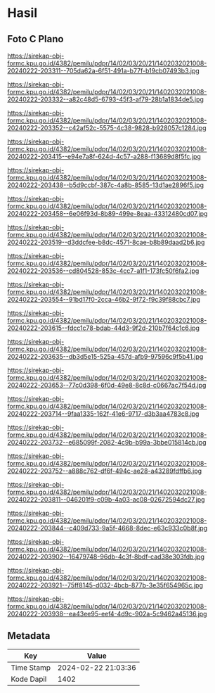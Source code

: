 # Hasil

## Foto C Plano

https://sirekap-obj-formc.kpu.go.id/4382/pemilu/pdpr/14/02/03/20/21/1402032021008-20240222-203311--705da62a-6f51-491a-b77f-b19cb07493b3.jpg

https://sirekap-obj-formc.kpu.go.id/4382/pemilu/pdpr/14/02/03/20/21/1402032021008-20240222-203332--a82c48d5-6793-45f3-af79-28b1a1834de5.jpg

https://sirekap-obj-formc.kpu.go.id/4382/pemilu/pdpr/14/02/03/20/21/1402032021008-20240222-203352--c42af52c-5575-4c38-9828-b928057c1284.jpg

https://sirekap-obj-formc.kpu.go.id/4382/pemilu/pdpr/14/02/03/20/21/1402032021008-20240222-203415--e94e7a8f-624d-4c57-a288-f13689d8f5fc.jpg

https://sirekap-obj-formc.kpu.go.id/4382/pemilu/pdpr/14/02/03/20/21/1402032021008-20240222-203438--b5d9ccbf-387c-4a8b-8585-13d1ae2896f5.jpg

https://sirekap-obj-formc.kpu.go.id/4382/pemilu/pdpr/14/02/03/20/21/1402032021008-20240222-203458--6e06f93d-8b89-499e-8eaa-43312480cd07.jpg

https://sirekap-obj-formc.kpu.go.id/4382/pemilu/pdpr/14/02/03/20/21/1402032021008-20240222-203519--d3ddcfee-b8dc-4571-8cae-b8b89daad2b6.jpg

https://sirekap-obj-formc.kpu.go.id/4382/pemilu/pdpr/14/02/03/20/21/1402032021008-20240222-203536--cd804528-853c-4cc7-a1f1-173fc50f6fa2.jpg

https://sirekap-obj-formc.kpu.go.id/4382/pemilu/pdpr/14/02/03/20/21/1402032021008-20240222-203554--91bd17f0-2cca-46b2-9f72-f9c39f88cbc7.jpg

https://sirekap-obj-formc.kpu.go.id/4382/pemilu/pdpr/14/02/03/20/21/1402032021008-20240222-203615--fdcc1c78-bdab-44d3-9f2d-210b7f64c1c6.jpg

https://sirekap-obj-formc.kpu.go.id/4382/pemilu/pdpr/14/02/03/20/21/1402032021008-20240222-203635--db3d5e15-525a-457d-afb9-97596c9f5b41.jpg

https://sirekap-obj-formc.kpu.go.id/4382/pemilu/pdpr/14/02/03/20/21/1402032021008-20240222-203653--77c0d398-6f0d-49e8-8c8d-c0667ac7f54d.jpg

https://sirekap-obj-formc.kpu.go.id/4382/pemilu/pdpr/14/02/03/20/21/1402032021008-20240222-203714--9faa1335-162f-41e6-9717-d3b3aa4783c8.jpg

https://sirekap-obj-formc.kpu.go.id/4382/pemilu/pdpr/14/02/03/20/21/1402032021008-20240222-203732--e685099f-2082-4c9b-b99a-3bbe015814cb.jpg

https://sirekap-obj-formc.kpu.go.id/4382/pemilu/pdpr/14/02/03/20/21/1402032021008-20240222-203752--a888c762-df6f-494c-ae28-a43289fdffb6.jpg

https://sirekap-obj-formc.kpu.go.id/4382/pemilu/pdpr/14/02/03/20/21/1402032021008-20240222-203811--046201f9-c09b-4a03-ac08-02672594dc27.jpg

https://sirekap-obj-formc.kpu.go.id/4382/pemilu/pdpr/14/02/03/20/21/1402032021008-20240222-203844--c409d733-9a5f-4668-8dec-e63c933c0b8f.jpg

https://sirekap-obj-formc.kpu.go.id/4382/pemilu/pdpr/14/02/03/20/21/1402032021008-20240222-203902--16479748-96db-4c3f-8bdf-cad38e303fdb.jpg

https://sirekap-obj-formc.kpu.go.id/4382/pemilu/pdpr/14/02/03/20/21/1402032021008-20240222-203921--75ff8145-d032-4bcb-877b-3e35f654965c.jpg

https://sirekap-obj-formc.kpu.go.id/4382/pemilu/pdpr/14/02/03/20/21/1402032021008-20240222-203938--ea43ee95-eef4-4d9c-902a-5c9462a45136.jpg


## Metadata

| Key        | Value               |
| ---------- | ------------------- |
| Time Stamp | 2024-02-22 21:03:36 |
| Kode Dapil | 1402                |



